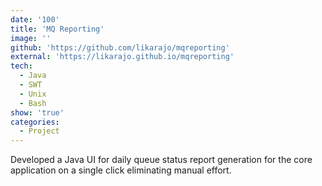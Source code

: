 ```yaml
---
date: '100'
title: 'MQ Reporting'
image: ''
github: 'https://github.com/likarajo/mqreporting'
external: 'https://likarajo.github.io/mqreporting'
tech:
  - Java
  - SWT
  - Unix
  - Bash
show: 'true'
categories:
  - Project
---
```


Developed a Java UI for daily queue status report generation for the core application on a single click eliminating manual effort.
